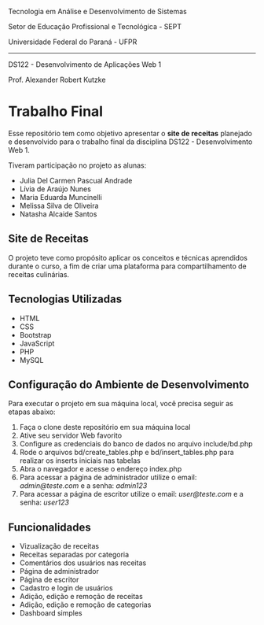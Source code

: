 Tecnologia em Análise e Desenvolvimento de Sistemas

Setor de Educação Profissional e Tecnológica - SEPT

Universidade Federal do Paraná - UFPR

---

DS122 - Desenvolvimento de Aplicações Web 1

Prof. Alexander Robert Kutzke

# Trabalho Final

Esse repositório tem como objetivo apresentar o **site de receitas** planejado e desenvolvido para o trabalho final da disciplina DS122 - Desenvolvimento Web 1.

Tiveram participação no projeto as alunas:

- Julia Del Carmen Pascual Andrade
- Lívia de Araújo Nunes
- Maria Eduarda Muncinelli
- Melissa Silva de Oliveira
- Natasha Alcaide Santos

## Site de Receitas

O projeto teve como propósito aplicar os conceitos e técnicas aprendidos durante o curso, a fim de criar uma plataforma para compartilhamento de receitas culinárias.

## Tecnologias Utilizadas

- HTML
- CSS
- Bootstrap
- JavaScript
- PHP
- MySQL

## Configuração do Ambiente de Desenvolvimento

Para executar o projeto em sua máquina local, você precisa seguir as etapas abaixo:

1. Faça o clone deste repositório em sua máquina local
2. Ative seu servidor Web favorito
3. Configure as credenciais do banco de dados no arquivo include/bd.php
4. Rode o arquivos bd/create_tables.php e bd/insert_tables.php para realizar os inserts iniciais nas tabelas
5. Abra o navegador e acesse o endereço index.php
6. Para acessar a página de administrador utilize o email: _admin@teste.com_ e a senha: _admin123_
7. Para acessar a página de escritor utilize o email: _user@teste.com_ e a senha: _user123_

## Funcionalidades

- Vizualização de receitas
- Receitas separadas por categoria
- Comentários dos usuários nas receitas
- Página de administrador
- Página de escritor
- Cadastro e login de usuários
- Adição, edição e remoção de receitas
- Adição, edição e remoção de categorias
- Dashboard simples
